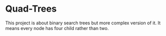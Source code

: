 # Quad-Trees
This project is about binary search trees but more complex version of it. It means every node has four child rather than two.
